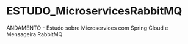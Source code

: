 # ESTUDO_MicroservicesRabbitMQ
ANDAMENTO - Estudo sobre Microservices com Spring Cloud e Mensageira RabbitMQ
